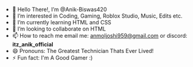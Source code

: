 - 👋 Hello There!, I’m @Anik-Biswas420
- 👀 I’m interested in Coding, Gaming, Roblox Studio, Music, Edits etc.
- 🌱 I’m currently learning HTML and CSS
- 💞️ I’m looking to collaborate on HTML
- 📫 How to reach me email me: anmoljoshi959@gmail.com or discord: __itz_anik_official__
- 😄 Pronouns: The Greatest Technician Thats Ever Lived!
- ⚡ Fun fact: I'm A Good Gamer :)

<!---
Anik-Biswas420/Anik-Biswas420 is a ✨ special ✨ repository because its `README.md` (this file) appears on your GitHub profile.
You can click the Preview link to take a look at your changes.
--->
